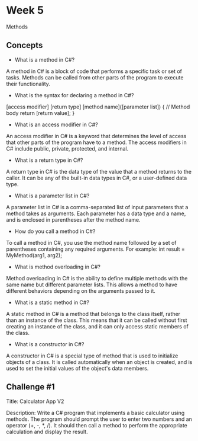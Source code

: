 # Week 5

Methods

## Concepts

- What is a method in C#?

A method in C# is a block of code that performs a specific task or set of tasks. Methods can be called from other parts of the program to execute their functionality.

- What is the syntax for declaring a method in C#?

[access modifier] [return type] [method name]([parameter list]) {
    // Method body
    return [return value];
}


- What is an access modifier in C#?

An access modifier in C# is a keyword that determines the level of access that other parts of the program have to a method. The access modifiers in C# include public, private, protected, and internal.


-  What is a return type in C#?

A return type in C# is the data type of the value that a method returns to the caller. It can be any of the built-in data types in C#, or a user-defined data type.


-  What is a parameter list in C#?

A parameter list in C# is a comma-separated list of input parameters that a method takes as arguments. Each parameter has a data type and a name, and is enclosed in parentheses after the method name.

-  How do you call a method in C#?

To call a method in C#, you use the method name followed by a set of parentheses containing any required arguments. For example:
int result = MyMethod(arg1, arg2);

- What is method overloading in C#?

Method overloading in C# is the ability to define multiple methods with the same name but different parameter lists. This allows a method to have different behaviors depending on the arguments passed to it.

- What is a static method in C#?

A static method in C# is a method that belongs to the class itself, rather than an instance of the class. This means that it can be called without first creating an instance of the class, and it can only access static members of the class.

- What is a constructor in C#?

A constructor in C# is a special type of method that is used to initialize objects of a class. It is called automatically when an object is created, and is used to set the initial values of the object's data members.


## Challenge #1

Title: Calculator App V2

Description: Write a C# program that implements a basic calculator using methods. The program should prompt the user to enter two numbers and an operator (+, -, *, /). It should then call a method to perform the appropriate calculation and display the result.
